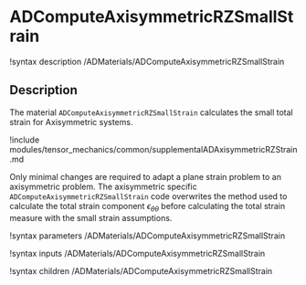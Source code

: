# ADComputeAxisymmetricRZSmallStrain

!syntax description /ADMaterials/ADComputeAxisymmetricRZSmallStrain<RESIDUAL>

## Description

The material `ADComputeAxisymmetricRZSmallStrain` calculates the small total
strain for Axisymmetric systems.

!include modules/tensor_mechanics/common/supplementalADAxisymmetricRZStrain.md

Only minimal changes are required to adapt a plane strain problem to an
axisymmetric problem. The axisymmetric specific
`ADComputeAxisymmetricRZSmallStrain` code overwrites the method used to
calculate the total strain component $\epsilon_{\theta \theta}$ before
calculating the total strain measure with the small strain assumptions.

!syntax parameters /ADMaterials/ADComputeAxisymmetricRZSmallStrain<RESIDUAL>

!syntax inputs /ADMaterials/ADComputeAxisymmetricRZSmallStrain<RESIDUAL>

!syntax children /ADMaterials/ADComputeAxisymmetricRZSmallStrain<RESIDUAL>

